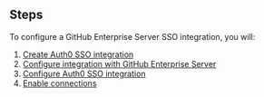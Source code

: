 ## Steps

To configure a GitHub Enterprise Server SSO integration, you will:

1. [Create Auth0 SSO integration](#create-auth0-sso-integration)
2. [Configure integration with GitHub Enterprise Server](#configure-integration-with-github-enterprise-server)
3. [Configure Auth0 SSO integration](#configure-auth0-sso-integration)
4. [Enable connections](#enable-connections)
